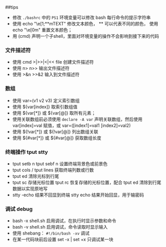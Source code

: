 ##tips
- 修改 `./bashrc` 中的 `PS1` 环境变量可以修改 bash 每行命令的提示字符串
- 使用 echo "\e[1;**mTEXT" 修改文本颜色， ** 可以代表不同的颜色， 使用 echo "\e[0m" 重置文本颜色；
- 用 (cmd) 声明一个子shell，里面对环境变量的操作不会影响到接下来的代码

### 文件描述符
- 使用 cmd >|>>|<|<< file 创建文件描述符
- 使用 n> n>> 输出文件描述符
- 使用 >&n >>&2 输入到文件描述符

### 数组
- 使用 var=(v1 v2 v3) 定义索引数组
- 使用 ${var[index]} 取索引数组值
- 使用 ${var[*]} 或 ${var[@]} 取所有元素；
- 使用关联数组前必须使用 `declare -A var` 声明关联数组，然后使用 var[index]=val 赋值，或 var=([index1]=val1 [index2]=val2)
- 使用 ${!var[*]} 或 ${!var[@]} 列出数组关联
- 使用 ${#var[*]} 或 ${#var[@]} 获取数组长度

### 终端操作 tput stty
- tput setb n  tput sebf n 设置终端背景色或前景色
- tput cols / tput lines 获取终端列数或行数
- tput ed 清除光标到行尾
- tput sc 存储光标位置  tput rc 恢复存储的光标位置，配合 tput ed 清除到行尾数据以实现原地写
- stty -echo 结果不回显到终端 stty echo 结果开始回显，用于输密码

### 调试 debug
- bash -x shell.sh 启用调试，在执行时显示参数和命令
- bash -v shell.sh 启用调试，命令读取时显示输入
- 使用 shebang： `#!/bin/bash -xv` 调试
- 在某一代码块前后设置  set -x | set +x 只调试某一块